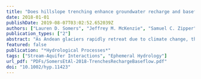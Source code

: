 ```yaml
---
title: "Does hillslope trenching enhance groundwater recharge and baseflow in the Peruvian Andes?"
date: 2018-01-01
publishDate: 2019-08-07T03:02:52.652039Z
authors: ["Lauren D. Somers", "Jeffrey M. McKenzie", "Samuel C. Zipper", "Bryan G. Mark", "Pablo Lagos", "Michel Baraer"]
publication_types: ["2"]
abstract: "As Andean glaciers rapidly retreat due to climate change, the balance of groundwater and glacial meltwater contributions to stream discharge in tropical, proglacial watersheds will change, potentially increasing vulnerability of water resources. The Shullcas River Watershed, near Huancayo, Peru, is fed only partly by the rapidly receding Huaytapallana glaciers (textless20% of dry season flow). To potentially increase recharge and therefore increase groundwater derived baseflow, the government and not-for-profit organizations have installed trenches along large swaths of hillslope in the Shullcas Watershed. Our study focuses on a nonglacierized subcatchment of the Shullcas River Watershed and has 2 objectives: (a) create a model of the Shullcas groundwater system and assess the controls on stream discharge and (b) investigate the impact of the infiltration trenches on recharge and baseflow. We first collected hydrologic data from the field including a year-long hydrograph (2015–2016), meteorological data (2011–2016), and infiltration measurements. We use a recharge model to evaluate the impact of trenched hillslopes on infiltration and runoff processes. Finally, we use a 3-dimensional groundwater model, calibrated to the measured dry season baseflow, to determine the impact of trenching on the catchment. Simulations show that trenched hillslopes receive approximately 3.5% more recharge, relative to precipitation, compared with unaltered hillslopes. The groundwater model indicates that because the groundwater flow system is fast and shallow, incorporating trenched hillslopes (~2% of study subcatchment area) only slightly increases baseflow in the dry season. Furthermore, the location of trenching is an important consideration: Trenching higher in the catchment (further from the river) and in flatter terrain provides more baseflow during the dry season. The results of this study may have important implications for Andean landscape management and water resources."
featured: false
publication: "*Hydrological Processes*"
tags: ["Stream-Aquifer Interactions", "Ephemeral Hydrology"]
url_pdf: "PDFs/SomersEtAl-2018-TrenchesRechargeBaseflow.pdf"
doi: "10.1002/hyp.11423"
---
```


